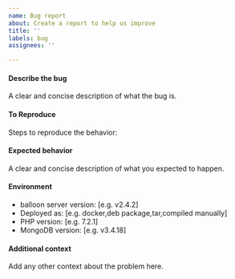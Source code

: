 ```yaml
---
name: Bug report
about: Create a report to help us improve
title: ''
labels: bug
assignees: ''

---
```


#### Describe the bug
A clear and concise description of what the bug is.

#### To Reproduce
Steps to reproduce the behavior:

#### Expected behavior
A clear and concise description of what you expected to happen.

#### Environment
 - balloon server version: [e.g. v2.4.2]
 - Deployed as: [e.g. docker,deb package,tar,compiled manually]
 - PHP version: [e.g. 7.2.1]
 - MongoDB version: [e.g. v3.4.18]

#### Additional context
Add any other context about the problem here.
